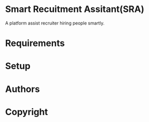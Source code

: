 # Smart Recuitment Assitant(SRA)

A platform assist recruiter hiring people smartly.

# Requirements


# Setup

# Authors

# Copyright

